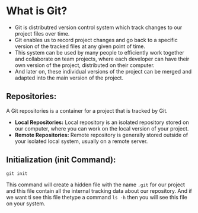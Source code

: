 # **What is Git?**

- Git is distributred version control system which track changes to our project files over time. 
- Git enables us to record project changes and go back to a specific version of the tracked files at any given point of time.
- This system can be used by many people to efficiently work together and collaborate on team projects, where each developer can have their own version of the project, distributed on their computer. 
- And later on, these individual versions of the project can be merged and adapted into the main version of the project.

## **Repositories:**
A Git repositories is a container for a project that is tracked by Git.

- **Local Repositories:** Local repository is an isolated repository stored on our computer, where you can work on the local version of your project.
- **Remote Repositories:** Remote repository is generally stored outside of your isolated local system, usually on a remote server.


## **Initialization (init Command):**
```
git init
```

This command will create a hidden file with the name `.git` for our project and this file contain all the internal tracking data about our repository.
And if we want ti see this file thetype a command `ls -h` then you will see this file on your system.